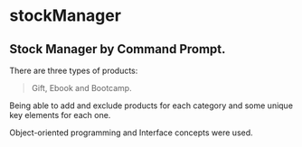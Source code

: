 # stockManager
## Stock Manager by Command Prompt. 

There are three types of products:
> Gift, Ebook and Bootcamp.

Being able to add and exclude products for each category and some unique key elements for each one.

Object-oriented programming and Interface concepts were used.
